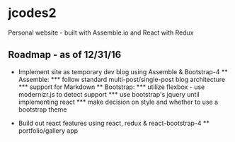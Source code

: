 # jcodes2
Personal website - built with Assemble.io and React with Redux

## Roadmap - as of 12/31/16

* Implement site as temporary dev blog using Assemble & Bootstrap-4
** Assemble:
*** follow standard multi-post/single-post blog architecture
*** support for Markdown
** Bootstrap:
*** utilize flexbox - use modernizr.js to detect support
*** use bootstrap's jquery until implementing react
*** make decision on style and whether to use a bootstrap theme

* Build out react features using react, redux & react-bootstrap-4
** portfolio/gallery app